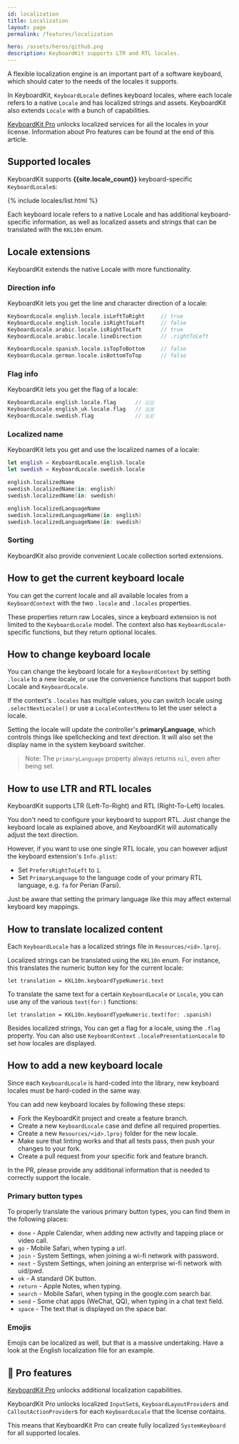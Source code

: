 ```yaml
---
id: localization
title: Localization
layout: page
permalink: /features/localization

hero: /assets/heros/github.png
description: KeyboardKit supports LTR and RTL locales.
---
```


A flexible localization engine is an important part of a software keyboard, which should cater to the needs of the locales it supports.

In KeyboardKit, ``KeyboardLocale`` defines keyboard locales, where each locale refers to a native `Locale` and has localized strings and assets. KeyboardKit also extends `Locale` with a bunch of capabilities.

[KeyboardKit Pro][Pro] unlocks localized services for all the locales in your license. Information about Pro features can be found at the end of this article.



## Supported locales

KeyboardKit supports **{{site.locale_count}}** keyboard-specific ``KeyboardLocale``s:

{% include locales/list.html %}

Each keyboard locale refers to a native Locale and has additional keyboard-specific information, as well as localized assets and strings that can be translated with the ``KKL10n`` enum.



## Locale extensions

KeyboardKit extends the native Locale with more functionality.

### Direction info

KeyboardKit lets you get the line and character direction of a locale:

```swift
KeyboardLocale.english.locale.isLeftToRight     // true
KeyboardLocale.english.locale.isRightToLeft     // false
KeyboardLocale.arabic.locale.isRightToLeft      // true
KeyboardLocale.arabic.locale.lineDirection      // .rightToLeft

KeyboardLocale.spanish.locale.isTopToBottom     // false
KeyboardLocale.german.locale.isBottomToTop      // false
```

### Flag info

KeyboardKit lets you get the flag of a locale:

```swift
KeyboardLocale.english.locale.flag      // 🇺🇸
KeyboardLocale.english_uk.locale.flag   // 🇬🇧
KeyboardLocale.swedish.flag             // 🇸🇪
```

### Localized name

KeyboardKit lets you get and use the localized names of a locale:

```swift
let english = KeyboardLocale.english.locale
let swedish = KeyboardLocale.swedish.locale

english.localizedName
swedish.localizedName(in: english)
swedish.localizedName(in: swedish)

english.localizedLanguageName
swedish.localizedLanguageName(in: english)
swedish.localizedLanguageName(in: swedish)
```

### Sorting

KeyboardKit also provide convenient Locale collection sorted extensions.



## How to get the current keyboard locale 

You can get the current locale and all available locales from a ``KeyboardContext`` with the two ``.locale`` and ``.locales`` properties.

These properties return raw Locales, since a keyboard extension is not limited to the ``KeyboardLocale`` model. The context also has ``KeyboardLocale``-specific functions, but they return optional locales.



## How to change keyboard locale 

You can change the keyboard locale for a ``KeyboardContext`` by setting ``.locale`` to a new locale, or use the convenience functions that support both Locale and ``KeyboardLocale``.

If the context's ``.locales`` has multiple values, you can switch locale using ``.selectNextLocale()`` or use a ``LocaleContextMenu`` to let the user select a locale.

Setting the locale will update the controller's **primaryLanguage**, which controls things like spellchecking and text direction. It will also set the display name in the system keyboard switcher.

> Note: The `primaryLanguage` property always returns `nil`, even after being set.



## How to use LTR and RTL locales

KeyboardKit supports LTR (Left-To-Right) and RTL (Right-To-Left) locales.

You don't need to configure your keyboard to support RTL. Just change the keyboard locale as explained above, and KeyboardKit will automatically adjust the text direction.

However, if you want to use one single RTL locale, you can however adjust the keyboard extension's `Info.plist`:

* Set `PrefersRightToLeft` to `1`.
* Set `PrimaryLanguage` to the language code of your primary RTL language, e.g. `fa` for Perian (Farsi).

Just be aware that setting the primary language like this may affect external keyboard key mappings.



## How to translate localized content

Each ``KeyboardLocale`` has a localized strings file in `Resources/<id>.lproj`. 

Localized strings can be translated using the ``KKL10n`` enum. For instance, this translates the numeric button key for the current locale:

```
let translation = KKL10n.keyboardTypeNumeric.text
```

To translate the same text for a certain ``KeyboardLocale`` or `Locale`, you can use any of the various `text(for:)` functions:

```
let translation = KKL10n.keyboardTypeNumeric.text(for: .spanish)
```

Besides localized strings, You can get a flag for a locale, using the ``.flag`` property. You can also use ``KeyboardContext`` ``.localePresentationLocale`` to set how locales are displayed.



## How to add a new keyboard locale

Since each ``KeyboardLocale`` is hard-coded into the library, new keyboard locales must be hard-coded in the same way.

You can add new keyboard locales by following these steps:

* Fork the KeyboardKit project and create a feature branch.
* Create a new ``KeyboardLocale`` case and define all required properties.
* Create a new `Resources/<id>.lproj` folder for the new locale.
* Make sure that linting works and that all tests pass, then push your changes to your fork. 
* Create a pull request from your specific fork and feature branch.

In the PR, please provide any additional information that is needed to correctly support the locale.


### Primary button types

To properly translate the various primary button types, you can find them in the following places:

* `done` - Apple Calendar, when adding new activity and tapping place or video call.
* `go` - Mobile Safari, when typing a url.  
* `join` - System Settings, when joining a wi-fi network with password.
* `next` - System Settings, when joining an enterprise wi-fi network with uid/pwd.
* `ok` - A standard OK button.
* `return` - Apple Notes, when typing.
* `search` - Mobile Safari, when typing in the google.com search bar.
* `send` - Some chat apps (WeChat, QQ), when typing in a chat text field.
* `space` - The text that is displayed on the space bar.   


### Emojis

Emojis can be localized as well, but that is a massive undertaking. Have a look at the English localization file for an example.



## 👑 Pro features

[KeyboardKit Pro][Pro] unlocks additional localization capabilities.

KeyboardKit Pro unlocks localized ``InputSet``s, ``KeyboardLayoutProvider``s and ``CalloutActionProvider``s for each ``KeyboardLocale`` that the license contains.

This means that KeyboardKit Pro can create fully localized ``SystemKeyboard`` for all supported locales.



[Pro]: /pro
